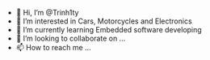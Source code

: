 - 👋 Hi, I’m @Trinh1ty
- 👀 I’m interested in Cars, Motorcycles and Electronics
- 🌱 I’m currently learning Embedded software developing
- 💞️ I’m looking to collaborate on ...
- 📫 How to reach me ...

<!---
Trinh1ty/Trinh1ty is a ✨ special ✨ repository because its `README.md` (this file) appears on your GitHub profile.
You can click the Preview link to take a look at your changes.
--->

